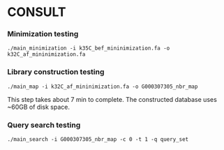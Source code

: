 # CONSULT

### Minimization testing
```
./main_minimization -i k35C_bef_mininimization.fa -o k32C_af_mininimization.fa
```


### Library construction testing
```
./main_map -i k32C_af_mininimization.fa -o G000307305_nbr_map
```
This step takes about 7 min to complete. The constructed database uses ~60GB of disk space.

### Query search testing
```
./main_search -i G000307305_nbr_map -c 0 -t 1 -q query_set
